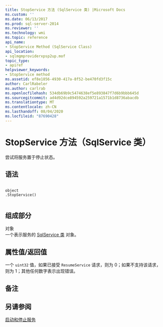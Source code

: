 ```yaml
---
title: StopService 方法 (SqlService 类) |Microsoft Docs
ms.custom: ''
ms.date: 06/13/2017
ms.prod: sql-server-2014
ms.reviewer: ''
ms.technology: wmi
ms.topic: reference
api_name:
- StopService Method (SqlService Class)
api_location:
- sqlmgmproviderxpsp2up.mof
topic_type:
- apiref
helpviewer_keywords:
- StopService method
ms.assetid: ef8e1856-4930-417a-8f52-be470fd3f15c
author: CarlRabeler
ms.author: carlrab
ms.openlocfilehash: 534db69b9c5474638ef5e893847f7d6b9bbb645d
ms.sourcegitcommit: ad4d92dce894592a259721a1571b1d8736abacdb
ms.translationtype: MT
ms.contentlocale: zh-CN
ms.lasthandoff: 08/04/2020
ms.locfileid: "87690428"
---
```

# <a name="stopservice-method-sqlservice-class"></a>StopService 方法（SqlService 类）
  尝试将服务置于停止状态。  
  
## <a name="syntax"></a>语法  
  
```  
  
object  
.StopService()  
  
```  
  
## <a name="parts"></a>组成部分  
 对象  
 一个表示服务的 [SqlService 类](sqlservice-class.md) 对象。  
  
## <a name="property-valuereturn-value"></a>属性值/返回值  
 一个 `uint32` 值，如果已接受 `ResumeService` 请求，则为 0；如果不支持该请求，则为 1；其他任何数字表示出现错误。  
  
## <a name="remarks"></a>备注  
  
## <a name="see-also"></a>另请参阅  
 [启动和停止服务](https://technet.microsoft.com/library/ms174886\(v=sql.105\).aspx)  
  
  
